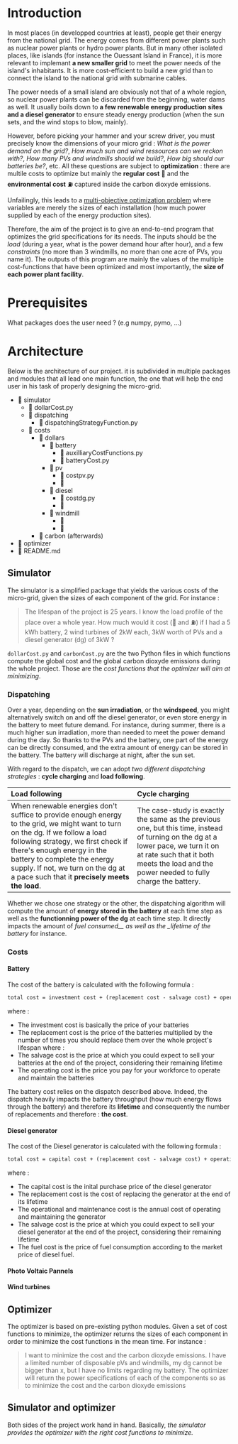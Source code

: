 # Introduction

In most places (in developped countries at least), people get their energy from the national grid. The energy comes from different power plants such as nuclear power plants or hydro power plants. But in many other isolated places, like islands (for instance the Ouessant Island in France), it is more relevant to implemant **a new smaller grid** to meet the power needs of the island's inhabitants. It is more cost-efficient to build a new grid than to connect the island to the national grid with submarine cables.

The power needs of a small island are obviously not that of a whole region, so nuclear power plants can be discarded from the beginning, water dams as well. It usually boils down to **a few renewable energy production sites and a diesel generator** to ensure steady energy production (when the sun sets, and the wind stops to blow, mainly).

However, before picking your hammer and your screw driver, you must precisely know the dimensions of your micro grid : _What is the power demand on the grid?_, _How much sun and wind ressources can we reckon with?_, _How many PVs and windmills should we build?_, _How big should our batteries be?_, etc.
All these questions are subject to **optimization** : there are multile costs to optimize but mainly the **regular cost** 💸 and the **environmental cost** ⛽ captured inside the carbon dioxyde emissions.

Unfailingly, this leads to a [multi-objective optimization problem](#https://en.wikipedia.org/wiki/Multi-objective_optimization) where variables are merely the sizes of each installation (how much power supplied by each of the energy production sites).

Therefore, the aim of the project is to give an end-to-end program that optimizes the grid specifications for its needs. The inputs should be the _load_ (during a year, what is the power demand hour after hour), and a few _constraints_ (no more than 3 windmills, no more than one acre of PVs, you name it). The outputs of this program are mainly the values of the multiple cost-functions that have been optimized and most importantly, the **size of each power plant facility**.

# Prerequisites

What packages does the user need ? (e.g numpy, pymo, ...)

# Architecture

Below is the architecture of our project. it is subdivided in multiple packages and modules that all lead one main function, the one that will help the end user in his task of properly designing the micro-grid.

- 📁 simulator
  - 📑 dollarCost.py
  - 📁 dispatching
    - 📑 dispatchingStrategyFunction.py
  - 📁 costs
    - 📁 dollars
      - 📁 battery
        - 📑 auxilliaryCostFunctions.py
        - 📑 batteryCost.py
      - 📁 pv
        - 📑 costpv.py
        - 📑
      - 📁 diesel
        - 📑 costdg.py
        - 📑
      - 📁 windmill
        - 📑
        - 📑
    - 📁 carbon (afterwards)
- 📁 optimizer
- 📑 README.md

## Simulator

The simulator is a simplified package that yields the various costs of the micro-grid, given the sizes of each component of the grid. For instance :

> The lifespan of the project is 25 years. I know the load profile of the place over a whole year. How much would it cost (💸 and ⛽) if I had a 5 kWh battery, 2 wind turbines of 2kW each, 3kW worth of PVs and a diesel generator (dg) of 3kW ?

`dollarCost.py` and `carbonCost.py` are the two Python files in which functions compute the global cost and the global carbon dioxyde emissions during the whole project. Those are the _cost functions that the optimizer will aim at minimizing_.

### Dispatching

Over a year, depending on the **sun irradiation**, or the **windspeed**, you might alternatively switch on and off the diesel generator, or even store energy in the battery to meet future demand. For instance, during summer, there is a much higher sun irradiation, more than needed to meet the power demand during the day. So thanks to the PVs and the battery, one part of the energy can be directly consumed, and the extra amount of energy can be stored in the battery. The battery will discharge at night, after the sun set.

With regard to the dispatch, we can adopt _two different dispatching strategies_ : **cycle charging** and **load following**.

| Load following                                                                                                                                                                                                                                                                                                            | Cycle charging |
| :------------------------------------------------------------------------------------------------------------------------------------------------------------------------------------------------------------------------------------------------------------------------------------------------------------------------ | :------------- |
| When renewable energies don't suffice to provide enough energy to the grid, we might want to turn on the dg. If we follow a load following strategy, we first check if there's enough energy in the battery to complete the energy supply. If not, we turn on the dg at a pace such that it **precisely meets the load**. | The case-study is exactly the same as the previous one, but this time, instead of turning on the dg at a lower pace, we turn it on at rate such that it both meets the load and the power needed to fully charge the battery. |

<!--
#### Load following

When renewable energies don't suffice to provide enough energy to the grid, we might want to turn on the dg. If we follow a load following strategy, we first check if there's enough energy in the battery to complete the energy supply. If not, we turn on the dg at a pace such that it **precisely meets the load**.

#### Cycle charging

The case-study is exactly the same as the previous one, but this time, instead of turning on the dg at a lower pace, we turn it on at rate such that it both meets the load and the power needed to fully charge the battery. -->

Whether we chose one strategy or the other, the dispatching algorithm will compute the amount of **energy stored in the battery** at each time step as well as the **functionning power of the dg** at each time step. It directly impacts the amount of _fuel consumed\_\_ as well as the \_lifetime of the battery_ for instance.

### Costs

#### Battery

The cost of the battery is calculated with the following formula :

```latex
total cost = investment cost + (replacement cost - salvage cost) + operating cost
```

where :

- The investment cost is basically the price of your batteries
- The replacement cost is the price of the batteries multiplied by the number of times you should replace them over the whole project's lifespan
where :
- The salvage cost is the price at which you could expect to sell your batteries at the end of the project, considering their remaining lifetime
- The operating cost is the price you pay for your workforce to operate and maintain the batteries

The battery cost relies on the dispatch described above. Indeed, the dispatch heavily impacts the battery throughput (how much energy flows through the battery) and therefore its **lifetime** and consequently the number of replacements and therefore : **the cost**.

#### Diesel generator
The cost of the Diesel generator is calculated with the following formula :

```latex
total cost = capital cost + (replacement cost - salvage cost) + operatiion & maintenance cost + fuel cost
```

where :

- The capital cost is the inital purchase price of the diesel generator
- The replacement cost is the cost of replacing the generator at the end of its lifetime
- The operational and maintenance cost is the annual cost of operating and maintaining the generator
- The salvage cost is the price at which you could expect to sell your diesel generator at the end of the project, considering their remaining lifetime
- The fuel cost is the price of fuel consumption according to the market price of diesel fuel.

#### Photo Voltaic Pannels

#### Wind turbines

## Optimizer

The optimizer is based on pre-existing python modules. Given a set of cost functions to minimize, the optimizer returns the sizes of each component in order to minimize the cost functions in the mean time. For instance :

> I want to minimize the cost and the carbon dioxyde emissions. I have a limited number of disposable pVs and windmills, my dg cannot be bigger than x, but I have no limits regarding my battery. The optimizer will return the power specifications of each of the components so as to minimize the cost and the carbon dioxyde emissions

## Simulator and optimizer

Both sides of the project work hand in hand. Basically, _the simulator provides the optimizer with the right cost functions to minimize._
